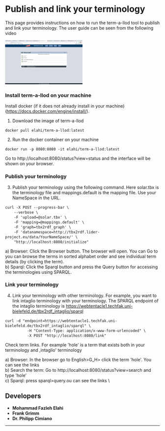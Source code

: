 # Publish and link your terminology
This page provides instructions on how to run the term-a-llod tool to publish and link your terminology. The user guide can be seen from the following video

[<img src="https://github.com/fazleh2010/term-a-llod-demo/blob/master/term-a-llod.png" width="50%">](https://www.dropbox.com/s/1pko14sc3qctzfr/final.mov?dl=0)

### Install term-a-llod on your machine
Install docker (if it does not already install in your machine)(https://docs.docker.com/engine/install/).
1. Download the image of term-a-llod  
```
docker pull elahi/term-a-llod:latest
```
2. Run the docker container on your machine
```
docker run -p 8080:8080 -it elahi/term-a-llod:latest
```
Go to http://localhost:8080/status?view=status and the interface will be shown on your browser.

### Publish your terminology
3. Publish your terminology using the following command. Here solar.tbx is the terminology file and mappings.default is the mapping file. Use your NameSpace in the URL.
```
curl -X POST --progress-bar \
    --verbose \
    -F 'upload=@solar.tbx' \
    -F 'mapping=@mappings.default' \
    -F 'graph=tbx2rdf_graph' \
    -F 'datanamespace=http://tbx2rdf.lider-project.eu/data/YourNameSpace/' \
    "http://localhost:8080/initialize"
```
a) Browser: Click the Browser button. The browser will open. You can Go to you can browse the terms in sorted alphabet order and see individual term details (by clicking the term).\
b) Sparql: Click the Sparql button and press the Query button for accessing the terminologies using SPARQL.

### Link your terminology
4.  Link your terminology with other terminology. For example, you want to link intaglio terminology with your terminology. The SPARQL endpoint of the intaglio terminology is https://webtentacle1.techfak.uni-bielefeld.de/tbx2rdf_intaglio/sparql 
```
curl -d "endpoint=https://webtentacle1.techfak.uni-bielefeld.de/tbx2rdf_intaglio/sparql" \
          -H "Content-Type: application/x-www-form-urlencoded" \
          -X POST "http://localhost:8080/link"      
 ```
Check term links. For example 'hole' is a term that exists both in your terminology and ,intaglio' terminology

a) Browser: In the browser go to English>G_H> click the term 'hole'. You can see the links \
b) Search the term: Go to http://localhost:8080/status?view=search  and type 'hole'  \
c) Sparql: press sparql>query.ou can see the links \
## Developers
* **Mohammad Fazleh Elahi**
* **Frank Grimm**
* **Dr. Philipp Cimiano**



---
